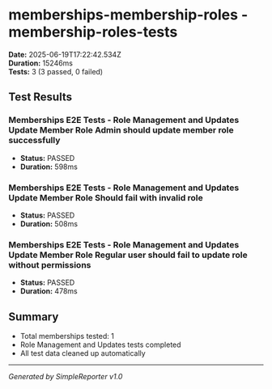 # memberships-membership-roles - membership-roles-tests

**Date:** 2025-06-19T17:22:42.534Z  
**Duration:** 15246ms  
**Tests:** 3 (3 passed, 0 failed)

## Test Results


### Memberships E2E Tests - Role Management and Updates Update Member Role Admin should update member role successfully
- **Status:** PASSED
- **Duration:** 598ms



### Memberships E2E Tests - Role Management and Updates Update Member Role Should fail with invalid role
- **Status:** PASSED
- **Duration:** 508ms



### Memberships E2E Tests - Role Management and Updates Update Member Role Regular user should fail to update role without permissions
- **Status:** PASSED
- **Duration:** 478ms



## Summary

- Total memberships tested: 1
- Role Management and Updates tests completed
- All test data cleaned up automatically

---
*Generated by SimpleReporter v1.0*
